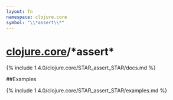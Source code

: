 ```yaml
---
layout: fn
namespace: clojure.core
symbol: "\\*assert\\*"
---
```


# [clojure.core](../)/\*assert\*

{% include 1.4.0/clojure.core/STAR_assert_STAR/docs.md %}

##Examples

{% include 1.4.0/clojure.core/STAR_assert_STAR/examples.md %}

